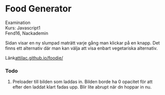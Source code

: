 # Food Generator
Examination  
Kurs: Javascript1  
Fend16, Nackademin  

Sidan visar en ny slumpad maträtt varje gång man klickar på en knapp. Det finns ett alternativ där man kan välja att visa enbart vegetariska alternativ.

Länk[attilac.github.io/foodie/](https://attilac.github.io/foodie/)

### Todo
1. Preloader till bilden som laddas in. Bilden borde ha 0 opacitet för att efter den laddat klart fadas upp. Blir lite abrupt när dn hoppar in nu.
